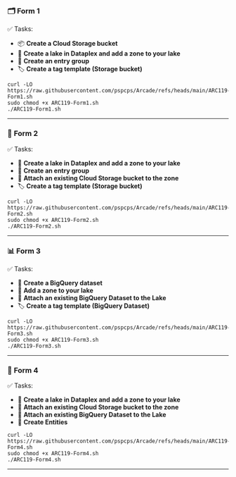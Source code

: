 
### 🗂️ **Form 1**  

✅ Tasks:
- 📦 **Create a Cloud Storage bucket**  
- 🌊 **Create a lake in Dataplex and add a zone to your lake**  
- 📘 **Create an entry group**  
- 🏷️ **Create a tag template (Storage bucket)**  
```
curl -LO https://raw.githubusercontent.com/pspcps/Arcade/refs/heads/main/ARC119-Form1.sh
sudo chmod +x ARC119-Form1.sh
./ARC119-Form1.sh

```
---

### 📁 **Form 2**  

✅ Tasks:
- 🌊 **Create a lake in Dataplex and add a zone to your lake**  
- 📘 **Create an entry group**  
- 🔗 **Attach an existing Cloud Storage bucket to the zone**  
- 🏷️ **Create a tag template (Storage bucket)**  

```
curl -LO https://raw.githubusercontent.com/pspcps/Arcade/refs/heads/main/ARC119-Form2.sh
sudo chmod +x ARC119-Form2.sh
./ARC119-Form2.sh

```
---

### 📊 **Form 3**  

✅ Tasks:
- 🧠 **Create a BigQuery dataset**  
- 🌊 **Add a zone to your lake**  
- 🔗 **Attach an existing BigQuery Dataset to the Lake**  
- 🏷️ **Create a tag template (BigQuery Dataset)**  
```
curl -LO https://raw.githubusercontent.com/pspcps/Arcade/refs/heads/main/ARC119-Form3.sh
sudo chmod +x ARC119-Form3.sh
./ARC119-Form3.sh
```
---

### 🧪 **Form 4**  

✅ Tasks:
- 🌊 **Create a lake in Dataplex and add a zone to your lake**  
- 🔗 **Attach an existing Cloud Storage bucket to the zone**  
- 🔗 **Attach an existing BigQuery Dataset to the Lake**  
- 📍 **Create Entities**  

```
curl -LO https://raw.githubusercontent.com/pspcps/Arcade/refs/heads/main/ARC119-Form4.sh
sudo chmod +x ARC119-Form4.sh
./ARC119-Form4.sh

```

---


